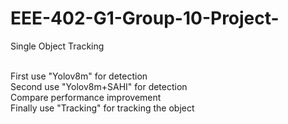 # EEE-402-G1-Group-10-Project-
Single Object Tracking

<br>
First use "Yolov8m" for detection
<br>
Second use "Yolov8m+SAHI" for detection
<br>
Compare performance improvement
<br>
Finally use "Tracking" for tracking the object
